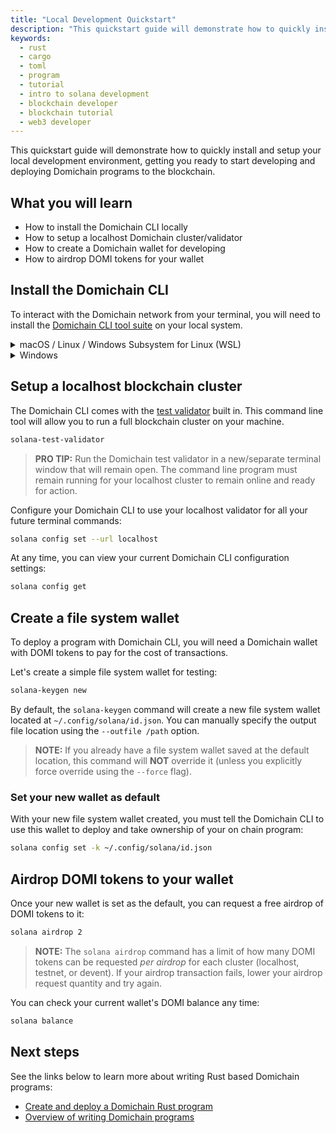 ```yaml
---
title: "Local Development Quickstart"
description: "This quickstart guide will demonstrate how to quickly install and setup your local Domichain development environment."
keywords:
  - rust
  - cargo
  - toml
  - program
  - tutorial
  - intro to solana development
  - blockchain developer
  - blockchain tutorial
  - web3 developer
---
```


This quickstart guide will demonstrate how to quickly install and setup your local development environment, getting you ready to start developing and deploying Domichain programs to the blockchain.

## What you will learn

- How to install the Domichain CLI locally
- How to setup a localhost Domichain cluster/validator
- How to create a Domichain wallet for developing
- How to airdrop DOMI tokens for your wallet

## Install the Domichain CLI

To interact with the Domichain network from your terminal, you will need to install the [Domichain CLI tool suite](./../cli/install-solana-cli-tools) on your local system.

<details>
<summary>macOS / Linux / Windows Subsystem for Linux (WSL)</summary>
Open your favourite terminal application and install the CLI by running:

```bash
sh -c "$(curl -sSfL https://release.solana.com/stable/install)"
```

Depending on your system, the end of the installer messaging may prompt you to

```bash
Please update your PATH environment variable to include the solana programs:
```

If you get the above message, copy and paste the recommended command below it to update `PATH`

Confirm you have the desired version of `solana` installed by running:

```bash
solana --version
```

After a successful install, `solana-install update` may be used to easily update the Domichain software to a newer version at any time.

</details>

<details>
<summary>Windows</summary>

:::caution
[WSL](https://learn.microsoft.com/en-us/windows/wsl/install) is the recommended environment for Windows users.
:::

- Open a Command Prompt (`cmd.exe`) as an Administrator

  - Search for Command Prompt in the Windows search bar. When the Command
    Prompt app appears, right-click and select “Open as Administrator”.
    If you are prompted by a pop-up window asking “Do you want to allow this app to
    make changes to your device?”, click Yes.

- Copy and paste the following command, then press Enter to download the Domichain
  installer into a temporary directory:

```bash
cmd /c "curl https://release.solana.com/stable/solana-install-init-x86_64-pc-windows-msvc.exe --output C:\solana-install-tmp\solana-install-init.exe --create-dirs"
```

- Copy and paste the following command, then press Enter to install the latest
  version of Domichain. If you see a security pop-up by your system, please select
  to allow the program to run.

```bash
C:\solana-install-tmp\solana-install-init.exe stable
```

- When the installer is finished, press Enter.

- Close the command prompt window and re-open a new command prompt window as a
  normal user
- Confirm you have the desired version of `solana` installed by entering:

```bash
solana --version
```

After a successful install, `solana-install update` may be used to easily update the Domichain software to a newer version at any time.
</details>


## Setup a localhost blockchain cluster

The Domichain CLI comes with the [test validator](./../developing/test-validator.md) built in. This command line tool will allow you to run a full blockchain cluster on your machine.

```bash
solana-test-validator
```

> **PRO TIP:**
> Run the Domichain test validator in a new/separate terminal window that will remain open. The command line program must remain running for your localhost cluster to remain online and ready for action.

Configure your Domichain CLI to use your localhost validator for all your future terminal commands:

```bash
solana config set --url localhost
```

At any time, you can view your current Domichain CLI configuration settings:

```bash
solana config get
```

## Create a file system wallet

To deploy a program with Domichain CLI, you will need a Domichain wallet with DOMI tokens to pay for the cost of transactions.

Let's create a simple file system wallet for testing:

```bash
solana-keygen new
```

By default, the `solana-keygen` command will create a new file system wallet located at `~/.config/solana/id.json`. You can manually specify the output file location using the `--outfile /path` option.

> **NOTE:**
> If you already have a file system wallet saved at the default location, this command will **NOT** override it (unless you explicitly force override using the `--force` flag).

### Set your new wallet as default

With your new file system wallet created, you must tell the Domichain CLI to use this wallet to deploy and take ownership of your on chain program:

```bash
solana config set -k ~/.config/solana/id.json
```

## Airdrop DOMI tokens to your wallet

Once your new wallet is set as the default, you can request a free airdrop of DOMI tokens to it:

```bash
solana airdrop 2
```

> **NOTE:**
> The `solana airdrop` command has a limit of how many DOMI tokens can be requested _per airdrop_ for each cluster (localhost, testnet, or devent). If your airdrop transaction fails, lower your airdrop request quantity and try again.

You can check your current wallet's DOMI balance any time:

```bash
solana balance
```

## Next steps

See the links below to learn more about writing Rust based Domichain programs:

- [Create and deploy a Domichain Rust program](./rust.md)
- [Overview of writing Domichain programs](../developing/on-chain-programs/overview)
